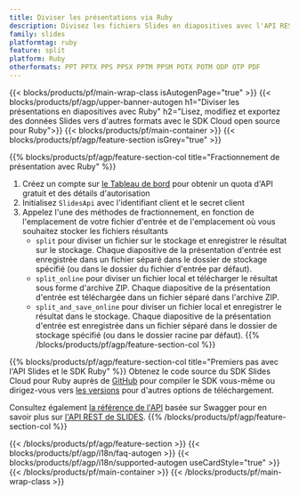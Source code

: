 ```yaml
---
title: Diviser les présentations via Ruby
description: Divisez les fichiers Slides en diapositives avec l'API REST et le SDK Open Source Ruby
family: slides
platformtag: ruby
feature: split
platform: Ruby
otherformats: PPT PPTX PPS PPSX PPTM PPSM POTX POTM ODP OTP PDF
---
```


{{< blocks/products/pf/main-wrap-class isAutogenPage="true" >}}
{{< blocks/products/pf/agp/upper-banner-autogen h1="Diviser les présentations en diapositives avec Ruby" h2="Lisez, modifiez et exportez des données Slides vers d'autres formats avec le SDK Cloud open source pour Ruby">}}
{{< blocks/products/pf/main-container >}}
{{< blocks/products/pf/agp/feature-section isGrey="true" >}}

{{% blocks/products/pf/agp/feature-section-col title="Fractionnement de présentation avec Ruby" %}}
1. Créez un compte sur <a href="https://dashboard.aspose.cloud/">le Tableau de bord</a> pour obtenir un quota d'API gratuit et des détails d'autorisation
1. Initialisez ```SlidesApi``` avec l'identifiant client et le secret client
1. Appelez l'une des méthodes de fractionnement, en fonction de l'emplacement de votre fichier d'entrée et de l'emplacement où vous souhaitez stocker les fichiers résultants
    - ```split``` pour diviser un fichier sur le stockage et enregistrer le résultat sur le stockage. Chaque diapositive de la présentation d'entrée est enregistrée dans un fichier séparé dans le dossier de stockage spécifié (ou dans le dossier du fichier d'entrée par défaut).
    - ```split_online``` pour diviser un fichier local et télécharger le résultat sous forme d'archive ZIP. Chaque diapositive de la présentation d'entrée est téléchargée dans un fichier séparé dans l'archive ZIP.
    - ```split_and_save_online``` pour diviser un fichier local et enregistrer le résultat dans le stockage. Chaque diapositive de la présentation d'entrée est enregistrée dans un fichier séparé dans le dossier de stockage spécifié (ou dans le dossier racine par défaut).
{{% /blocks/products/pf/agp/feature-section-col %}}

{{% blocks/products/pf/agp/feature-section-col title="Premiers pas avec l'API Slides et le SDK Ruby" %}}
Obtenez le code source du SDK Slides Cloud pour Ruby auprès de [GitHub](https://github.com/aspose-slides-cloud/aspose-slides-cloud-ruby) pour compiler le SDK vous-même ou dirigez-vous vers [les versions](https://releases.aspose.cloud/) pour d'autres options de téléchargement.

Consultez également [la référence de l'API](https://apireference.aspose.cloud/slides/) basée sur Swagger pour en savoir plus sur [l'API REST de SLIDES](https://products.aspose.cloud/slides/curl/).
{{% /blocks/products/pf/agp/feature-section-col %}}

{{< /blocks/products/pf/agp/feature-section >}}
{{< blocks/products/pf/agp/i18n/faq-autogen >}}
{{< blocks/products/pf/agp/i18n/supported-autogen useCardStyle="true" >}}
{{< /blocks/products/pf/main-container >}}
{{< /blocks/products/pf/main-wrap-class >}}